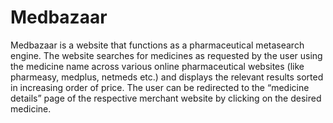 # Medbazaar
Medbazaar is a website that functions as a pharmaceutical metasearch engine. The website searches for medicines as requested by the user using the medicine name across various online pharmaceutical websites (like pharmeasy, medplus, netmeds etc.) and displays the relevant results sorted in increasing order of price. The user can be redirected to the “medicine details” page of the respective merchant website by clicking on the desired medicine. 
